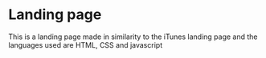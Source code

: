 # Landing page

This is a landing page made in similarity to the iTunes landing page and the languages used are HTML, CSS and javascript
